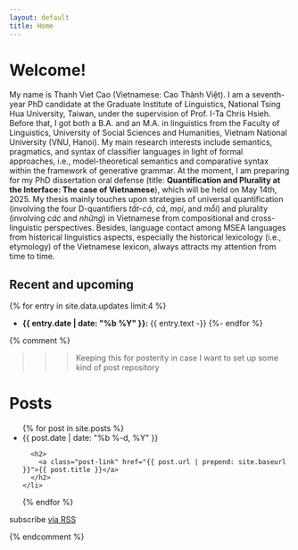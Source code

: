 ```yaml
---
layout: default
title: Home
---
```


# Welcome!

My name is Thanh Viet Cao (Vietnamese: Cao Thành Việt). I am a seventh-year PhD candidate at the Graduate Institute of Linguistics, National Tsing Hua University, Taiwan, under the supervision of Prof. I-Ta Chris Hsieh. Before that, I got both a B.A. and an M.A. in linguistics from the Faculty of Linguistics, University of Social Sciences and Humanities, Vietnam National University (VNU, Hanoi). My main research interests include semantics, pragmatics, and syntax of classifier languages in light of formal approaches, i.e., model-theoretical semantics and comparative syntax within the framework of generative grammar. At the moment, I am preparing for my PhD dissertation oral defense (title: **Quantification and Plurality at the Interface: The case of Vietnamese**), which will be held on May 14th, 2025. My thesis mainly touches upon strategies of universal quantification (involving the four D-quantifiers *tất-cả*, *cả*, *mọi*, and *mỗi*) and plurality (involving *các* and *những*) in Vietnamese from compositional and cross-linguistic perspectives. Besides, language contact among MSEA languages from historical linguistics aspects, especially the historical lexicology (i.e., etymology) of the Vietnamese lexicon, always attracts my attention from time to time.

<!-- Last updated: {{ site.last_updated | date: "%b %Y" }} -->

## Recent and upcoming

{% for entry in site.data.updates limit:4 %}
  - **{{ entry.date | date: "%b %Y" }}:** {{ entry.text -}}
{%- endfor %}



{% comment %}
>>> Keeping this for posterity in case I want to set up some kind of post repository
<h1 class="page-heading">Posts</h1>

<ul class="post-list">
  {% for post in site.posts %}
    <li>
      <span class="post-meta">{{ post.date | date: "%b %-d, %Y" }}</span>

      <h2>
        <a class="post-link" href="{{ post.url | prepend: site.baseurl }}">{{ post.title }}</a>
      </h2>
    </li>
  {% endfor %}
</ul>

<p class="rss-subscribe">subscribe <a href="{{ "/feed.xml" | prepend: site.baseurl }}">via RSS</a></p>
{% endcomment %}
